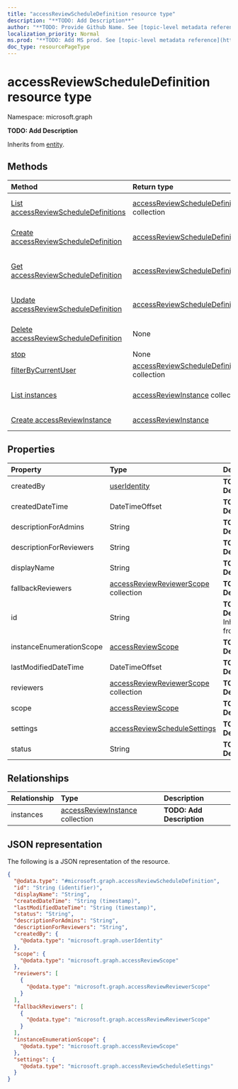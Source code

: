 ```yaml
---
title: "accessReviewScheduleDefinition resource type"
description: "**TODO: Add Description**"
author: "**TODO: Provide Github Name. See [topic-level metadata reference](https://msgo.azurewebsites.net/add/document/guidelines/metadata.html#topic-level-metadata)**"
localization_priority: Normal
ms.prod: "**TODO: Add MS prod. See [topic-level metadata reference](https://msgo.azurewebsites.net/add/document/guidelines/metadata.html#topic-level-metadata)**"
doc_type: resourcePageType
---
```


# accessReviewScheduleDefinition resource type

Namespace: microsoft.graph



**TODO: Add Description**


Inherits from [entity](../resources/entity.md).

## Methods
|Method|Return type|Description|
|:---|:---|:---|
|[List accessReviewScheduleDefinitions](../api/accessreviewscheduledefinition-list.md)|[accessReviewScheduleDefinition](../resources/accessreviewscheduledefinition.md) collection|Get a list of the [accessReviewScheduleDefinition](../resources/accessreviewscheduledefinition.md) objects and their properties.|
|[Create accessReviewScheduleDefinition](../api/accessreviewscheduledefinition-create.md)|[accessReviewScheduleDefinition](../resources/accessreviewscheduledefinition.md)|Create a new [accessReviewScheduleDefinition](../resources/accessreviewscheduledefinition.md) object.|
|[Get accessReviewScheduleDefinition](../api/accessreviewscheduledefinition-get.md)|[accessReviewScheduleDefinition](../resources/accessreviewscheduledefinition.md)|Read the properties and relationships of an [accessReviewScheduleDefinition](../resources/accessreviewscheduledefinition.md) object.|
|[Update accessReviewScheduleDefinition](../api/accessreviewscheduledefinition-update.md)|[accessReviewScheduleDefinition](../resources/accessreviewscheduledefinition.md)|Update the properties of an [accessReviewScheduleDefinition](../resources/accessreviewscheduledefinition.md) object.|
|[Delete accessReviewScheduleDefinition](../api/accessreviewscheduledefinition-delete.md)|None|Deletes an [accessReviewScheduleDefinition](../resources/accessreviewscheduledefinition.md) object.|
|[stop](../api/accessreviewscheduledefinition-stop.md)|None|**TODO: Add Description**|
|[filterByCurrentUser](../api/accessreviewscheduledefinition-filterbycurrentuser.md)|[accessReviewScheduleDefinition](../resources/accessreviewscheduledefinition.md) collection|**TODO: Add Description**|
|[List instances](../api/accessreviewscheduledefinition-list-instances.md)|[accessReviewInstance](../resources/accessreviewinstance.md) collection|Get the accessReviewInstance resources from the instances navigation property.|
|[Create accessReviewInstance](../api/accessreviewscheduledefinition-post-instances.md)|[accessReviewInstance](../resources/accessreviewinstance.md)|Create a new accessReviewInstance object.|

## Properties
|Property|Type|Description|
|:---|:---|:---|
|createdBy|[userIdentity](../resources/useridentity.md)|**TODO: Add Description**|
|createdDateTime|DateTimeOffset|**TODO: Add Description**|
|descriptionForAdmins|String|**TODO: Add Description**|
|descriptionForReviewers|String|**TODO: Add Description**|
|displayName|String|**TODO: Add Description**|
|fallbackReviewers|[accessReviewReviewerScope](../resources/accessreviewreviewerscope.md) collection|**TODO: Add Description**|
|id|String|**TODO: Add Description** Inherited from [entity](../resources/entity.md)|
|instanceEnumerationScope|[accessReviewScope](../resources/accessreviewscope.md)|**TODO: Add Description**|
|lastModifiedDateTime|DateTimeOffset|**TODO: Add Description**|
|reviewers|[accessReviewReviewerScope](../resources/accessreviewreviewerscope.md) collection|**TODO: Add Description**|
|scope|[accessReviewScope](../resources/accessreviewscope.md)|**TODO: Add Description**|
|settings|[accessReviewScheduleSettings](../resources/accessreviewschedulesettings.md)|**TODO: Add Description**|
|status|String|**TODO: Add Description**|

## Relationships
|Relationship|Type|Description|
|:---|:---|:---|
|instances|[accessReviewInstance](../resources/accessreviewinstance.md) collection|**TODO: Add Description**|

## JSON representation
The following is a JSON representation of the resource.
<!-- {
  "blockType": "resource",
  "keyProperty": "id",
  "@odata.type": "microsoft.graph.accessReviewScheduleDefinition",
  "baseType": "microsoft.graph.entity",
  "openType": false
}
-->
``` json
{
  "@odata.type": "#microsoft.graph.accessReviewScheduleDefinition",
  "id": "String (identifier)",
  "displayName": "String",
  "createdDateTime": "String (timestamp)",
  "lastModifiedDateTime": "String (timestamp)",
  "status": "String",
  "descriptionForAdmins": "String",
  "descriptionForReviewers": "String",
  "createdBy": {
    "@odata.type": "microsoft.graph.userIdentity"
  },
  "scope": {
    "@odata.type": "microsoft.graph.accessReviewScope"
  },
  "reviewers": [
    {
      "@odata.type": "microsoft.graph.accessReviewReviewerScope"
    }
  ],
  "fallbackReviewers": [
    {
      "@odata.type": "microsoft.graph.accessReviewReviewerScope"
    }
  ],
  "instanceEnumerationScope": {
    "@odata.type": "microsoft.graph.accessReviewScope"
  },
  "settings": {
    "@odata.type": "microsoft.graph.accessReviewScheduleSettings"
  }
}
```

